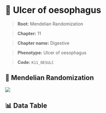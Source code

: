 # 🧪 Ulcer of oesophagus

> **Root:** Mendelian Randomization

> **Chapter:** 11  

> **Chapter name:** Digestive

> **Phenotype:** Ulcer of oesophagus  

> **Code:** `K11_OESULC`

## 🧬 Mendelian Randomization  

<img src="/MR/Figures/Forward/K11_OESULC.png"/>

## 📊 Data Table

<CsvTableMRF src="/MR/Data/Forward/K11_OESULC.csv"/>
